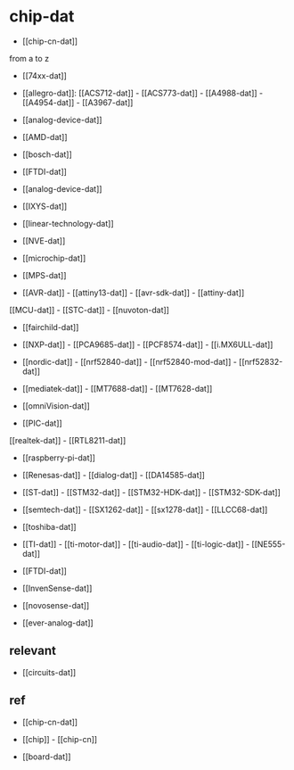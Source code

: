 

# chip-dat 

- [[chip-cn-dat]]

from a to z 

- [[74xx-dat]]

- [[allegro-dat]]: [[ACS712-dat]] - [[ACS773-dat]] - [[A4988-dat]] - [[A4954-dat]] - [[A3967-dat]]

- [[analog-device-dat]]

- [[AMD-dat]]

- [[bosch-dat]]

- [[FTDI-dat]]

- [[analog-device-dat]]

- [[IXYS-dat]]

- [[linear-technology-dat]]

- [[NVE-dat]]

- [[microchip-dat]] 

- [[MPS-dat]]

- [[AVR-dat]] - [[attiny13-dat]] - [[avr-sdk-dat]] - [[attiny-dat]]



[[MCU-dat]] - [[STC-dat]] - [[nuvoton-dat]]

- [[fairchild-dat]] 



- [[NXP-dat]] - [[PCA9685-dat]] - [[PCF8574-dat]] - [[i.MX6ULL-dat]]

- [[nordic-dat]] - [[nrf52840-dat]] - [[nrf52840-mod-dat]] - [[nrf52832-dat]]

- [[mediatek-dat]] - [[MT7688-dat]] - [[MT7628-dat]]

- [[omniVision-dat]]

- [[PIC-dat]]


[[realtek-dat]] - [[RTL8211-dat]]



- [[raspberry-pi-dat]]

- [[Renesas-dat]] - [[dialog-dat]] - [[DA14585-dat]]

- [[ST-dat]] - [[STM32-dat]] - [[STM32-HDK-dat]] - [[STM32-SDK-dat]]

- [[semtech-dat]] - [[SX1262-dat]] - [[sx1278-dat]] - [[LLCC68-dat]]

- [[toshiba-dat]] 

- [[TI-dat]] - [[ti-motor-dat]] - [[ti-audio-dat]] - [[ti-logic-dat]] - [[NE555-dat]]



- [[FTDI-dat]]


- [[InvenSense-dat]]

- [[novosense-dat]]

- [[ever-analog-dat]]






## relevant 

- [[circuits-dat]]

## ref 

- [[chip-cn-dat]]

- [[chip]] - [[chip-cn]]

- [[board-dat]]